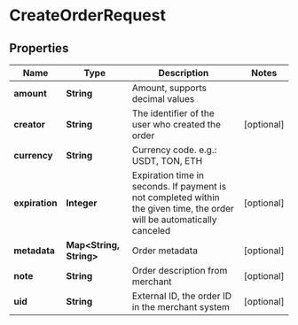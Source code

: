 

# CreateOrderRequest


## Properties

Name | Type | Description | Notes
------------ | ------------- | ------------- | -------------
**amount** | **String** | Amount, supports decimal values | 
**creator** | **String** | The identifier of the user who created the order |  [optional]
**currency** | **String** | Currency code. e.g.: USDT, TON, ETH | 
**expiration** | **Integer** | Expiration time in seconds. If payment is not completed within the given time, the order will be automatically canceled |  [optional]
**metadata** | **Map&lt;String, String&gt;** | Order metadata |  [optional]
**note** | **String** | Order description from merchant |  [optional]
**uid** | **String** | External ID, the order ID in the merchant system |  [optional]



